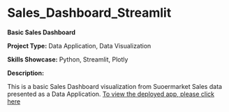 # Sales_Dashboard_Streamlit
**Basic Sales Dashboard**

**Project Type:** Data Application, Data Visualization

**Skills Showcase:** Python, Streamlit, Plotly

**Description:**

This is a basic Sales Dashboard visualization from Suoermarket Sales data presented as a Data Application. [To view the deployed app, please click here](https://share.streamlit.io/ahnaftzr/stock_price_basic_visuals/main/Simple_Stock_Price.py) 
